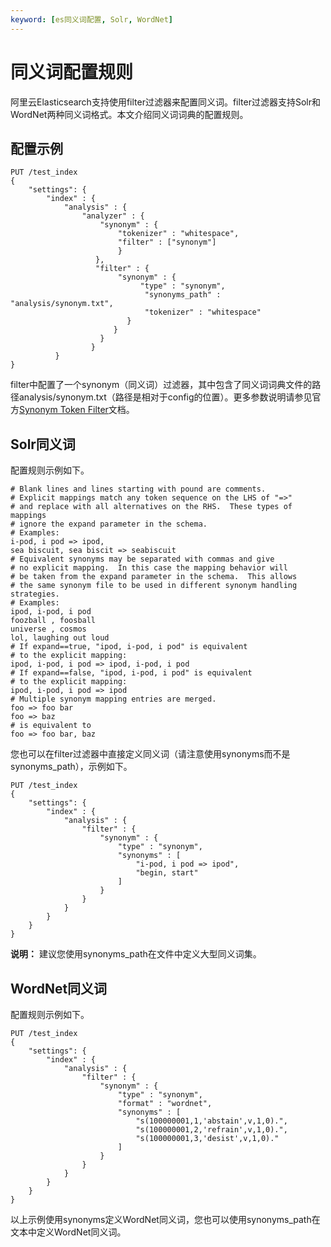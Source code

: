 ```yaml
---
keyword: [es同义词配置, Solr, WordNet]
---
```


# 同义词配置规则

阿里云Elasticsearch支持使用filter过滤器来配置同义词。filter过滤器支持Solr和WordNet两种同义词格式。本文介绍同义词词典的配置规则。

## 配置示例

```
PUT /test_index
{    
    "settings": {        
        "index" : {            
            "analysis" : {                
                "analyzer" : {                    
                    "synonym" : {                        
                        "tokenizer" : "whitespace",                       
                        "filter" : ["synonym"]                    
                        }               
                   },                
                   "filter" : {                    
                        "synonym" : {                       
                             "type" : "synonym",                        
                              "synonyms_path" : "analysis/synonym.txt",                                          
                              "tokenizer" : "whitespace"                    
                          }               
                       }            
                    }        
                  }    
          }
}
```

filter中配置了一个synonym（同义词）过滤器，其中包含了同义词词典文件的路径analysis/synonym.txt（路径是相对于config的位置）。更多参数说明请参见官方[Synonym Token Filter](https://www.elastic.co/guide/en/elasticsearch/reference/6.3/analysis-synonym-tokenfilter.html)文档。

## Solr同义词

配置规则示例如下。

```
# Blank lines and lines starting with pound are comments.
# Explicit mappings match any token sequence on the LHS of "=>"
# and replace with all alternatives on the RHS.  These types of mappings
# ignore the expand parameter in the schema.
# Examples:
i-pod, i pod => ipod,
sea biscuit, sea biscit => seabiscuit
# Equivalent synonyms may be separated with commas and give
# no explicit mapping.  In this case the mapping behavior will
# be taken from the expand parameter in the schema.  This allows
# the same synonym file to be used in different synonym handling strategies.
# Examples:
ipod, i-pod, i pod
foozball , foosball
universe , cosmos
lol, laughing out loud
# If expand==true, "ipod, i-pod, i pod" is equivalent
# to the explicit mapping:
ipod, i-pod, i pod => ipod, i-pod, i pod
# If expand==false, "ipod, i-pod, i pod" is equivalent
# to the explicit mapping:
ipod, i-pod, i pod => ipod
# Multiple synonym mapping entries are merged.
foo => foo bar
foo => baz
# is equivalent to
foo => foo bar, baz
```

您也可以在filter过滤器中直接定义同义词（请注意使用synonyms而不是synonyms\_path），示例如下。

```
PUT /test_index
{
    "settings": {
        "index" : {
            "analysis" : {
                "filter" : {
                    "synonym" : {
                        "type" : "synonym",
                        "synonyms" : [
                            "i-pod, i pod => ipod",
                            "begin, start"
                        ]
                    }
                }
            }
        }
    }
}
```

**说明：** 建议您使用synonyms\_path在文件中定义大型同义词集。

## WordNet同义词

配置规则示例如下。

```
PUT /test_index
{
    "settings": {
        "index" : {
            "analysis" : {
                "filter" : {
                    "synonym" : {
                        "type" : "synonym",
                        "format" : "wordnet",
                        "synonyms" : [
                            "s(100000001,1,'abstain',v,1,0).",
                            "s(100000001,2,'refrain',v,1,0).",
                            "s(100000001,3,'desist',v,1,0)."
                        ]
                    }
                }
            }
        }
    }
}
```

以上示例使用synonyms定义WordNet同义词，您也可以使用synonyms\_path在文本中定义WordNet同义词。

